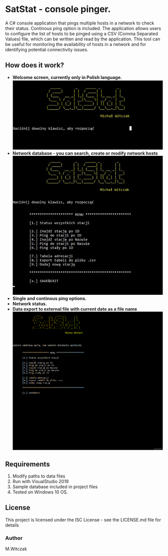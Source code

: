 # SatStat - console pinger.
A C# console application that pings multiple hosts in a network to check their status. Continous ping option is included. The application allows users to configure the list of hosts to be pinged using a CSV (Comma Separated Values) file, which can be written and read by the application. This tool can be useful for monitoring the availability of hosts in a network and for identifying potential connectivity issues.
## How does it work?
* <b>Welcome screen, currently only in Polish language.</b>
![Welcome screen](/Demo_images/satstat1.jpg)
* <b>Network database - you can search, create or modify network hosts</b>
![DataBase_gif](/Demo_images/satstat2.jpg)
* <b>Single and continous ping options.</b>
* <b>Network status.</b>
* <b>Data export to external file with current date as a file name</b>
![Working_gif](/Demo_images/satstat.gif)


## Requirements
1. Modify paths to data files
2. Run with VisualStudio 2019
3. Sample database included in project files
4. Tested on Windows 10 OS.

## License
This project is licensed under the ISC License - see the LICENSE.md file for details

### Author
M.Witczak



